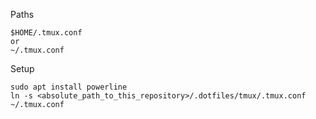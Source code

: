 Paths
```
$HOME/.tmux.conf
or
~/.tmux.conf
```

Setup
```
sudo apt install powerline
ln -s <absolute_path_to_this_repository>/.dotfiles/tmux/.tmux.conf ~/.tmux.conf
```
